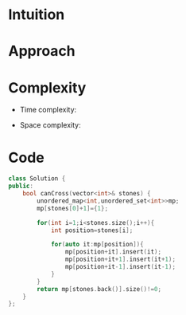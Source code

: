 # Intuition
<!-- Describe your first thoughts on how to solve this problem. -->

# Approach
<!-- Describe your approach to solving the problem. -->

# Complexity
- Time complexity:
<!-- Add your time complexity here, e.g. $$O(n)$$ -->

- Space complexity:
<!-- Add your space complexity here, e.g. $$O(n)$$ -->

# Code
```cpp []
class Solution {
public:
    bool canCross(vector<int>& stones) {
        unordered_map<int,unordered_set<int>>mp;    
        mp[stones[0]+1]={1};

        for(int i=1;i<stones.size();i++){      
            int position=stones[i];

            for(auto it:mp[position]){           
                mp[position+it].insert(it);      
                mp[position+it+1].insert(it+1);
                mp[position+it-1].insert(it-1);
            }
        }
        return mp[stones.back()].size()!=0;  
    }
};
```
